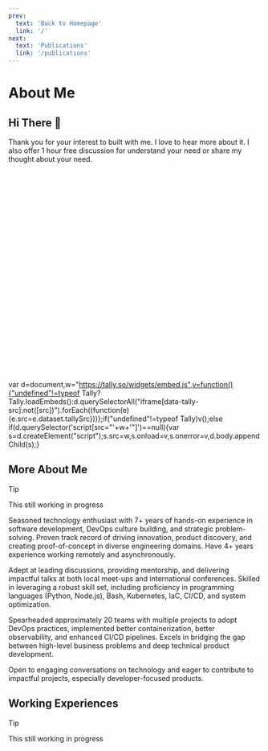 ```yaml
---
prev:
  text: 'Back to Homepage'
  link: '/'
next:
  text: 'Publications'
  link: '/publications'
---
```


# About Me

## Hi There 👋

Thank you for your interest to built with me. I love to hear more about it. I also offer 1 hour free discussion for understand your need or share my thought about your need.

<iframe data-tally-src="https://tally.so/embed/w51GpN?alignLeft=1&hideTitle=1&transparentBackground=1&dynamicHeight=1" loading="lazy" width="100%" height="403" frameborder="0" marginheight="" marginwidth="" title="null"></iframe>

<component :is="'script'">var d=document,w="https://tally.so/widgets/embed.js",v=function(){"undefined"!=typeof Tally?Tally.loadEmbeds():d.querySelectorAll("iframe[data-tally-src]:not([src])").forEach((function(e){e.src=e.dataset.tallySrc}))};if("undefined"!=typeof Tally)v();else if(d.querySelector('script[src="'+w+'"]')==null){var s=d.createElement("script");s.src=w,s.onload=v,s.onerror=v,d.body.appendChild(s);}</component>

## More About Me

> [!TIP]
> This still working in progress

Seasoned technology enthusiast with 7+ years of hands-on experience in software development, DevOps culture building, and strategic problem-solving. Proven track record of driving innovation, product discovery, and creating proof-of-concept in diverse engineering domains. Have 4+ years experience working remotely and asynchronously.

Adept at leading discussions, providing mentorship, and delivering impactful talks at both local meet-ups and international conferences. Skilled in leveraging a robust skill set, including proficiency in programming languages (Python, Node.js), Bash, Kubernetes, IaC, CI/CD, and system optimization.

Spearheaded approximately 20 teams with multiple projects to adopt DevOps practices, implemented better containerization, better observability, and enhanced CI/CD pipelines. Excels in bridging the gap between high-level business problems and deep technical product development.

Open to engaging conversations on technology and eager to contribute to impactful projects, especially developer-focused products.

## Working Experiences

> [!TIP]
> This still working in progress
